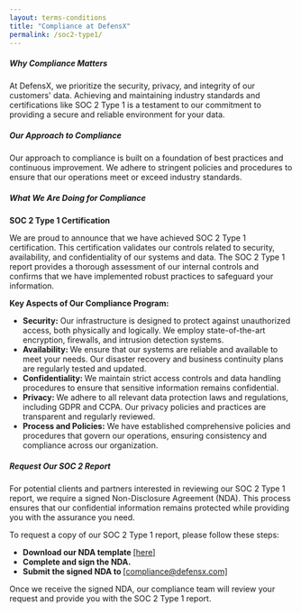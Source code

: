 ```yaml
---
layout: terms-conditions
title: "Compliance at DefensX"
permalink: /soc2-type1/
---
```

 
 

 
<h5 class="s-24 w-700">Why Compliance Matters</h5>
<p>At DefensX, we prioritize the security, privacy, and integrity of our customers' data. Achieving and maintaining industry standards and certifications like SOC 2 Type 1 is a testament to our commitment to providing a secure and reliable environment for your data.</p>
<h5 class="s-24 w-700">Our Approach to Compliance</h5>
<p>Our approach to compliance is built on a foundation of best practices and continuous improvement. We adhere to stringent policies and procedures to ensure that our operations meet or exceed industry standards.</p>
<h5 class="s-24 w-700">What We Are Doing for Compliance</h5>
<p><strong>SOC 2 Type 1 Certification</strong></p>
<p>We are proud to announce that we have achieved SOC 2 Type 1 certification. This certification validates our controls related to security, availability, and confidentiality of our systems and data. The SOC 2 Type 1 report provides a thorough assessment of our internal controls and confirms that we have implemented robust practices to safeguard your information.</p>
<p><strong>Key Aspects of Our Compliance Program:</strong></p>
<ul class="soc2ul">
<li><strong>Security:</strong> Our infrastructure is designed to protect against unauthorized access, both physically and logically. We employ state-of-the-art encryption, firewalls, and intrusion detection systems.</li>
<li><strong>Availability: </strong>We ensure that our systems are reliable and available to meet your needs. Our disaster recovery and business continuity plans are regularly tested and updated.</li>
<li><strong>Confidentiality: </strong>We maintain strict access controls and data handling procedures to ensure that sensitive information remains confidential.</li>
<li><strong>Privacy: </strong>We adhere to all relevant data protection laws and regulations, including GDPR and CCPA. Our privacy policies and practices are transparent and regularly reviewed.</li>
<li><strong>Process and Policies:</strong> We have established comprehensive policies and procedures that govern our operations, ensuring consistency and compliance across our organization.</li>
</ul>
<h5 class="s-24 w-700">Request Our SOC 2 Report</h5>
<p>For potential clients and partners interested in reviewing our SOC 2 Type 1 report, we require a signed Non-Disclosure Agreement (NDA). This process ensures that our confidential information remains protected while providing you with the assurance you need.</p>
<p>To request a copy of our SOC 2 Type 1 report, please follow these steps:</p>
<ul class="soc2ul">
<li><strong>Download our NDA template </strong><a href="https://www.defensx.com/documents/7155f801505427e9a31349ca6d25ced2?1721834993" target="_self">[here]</a></li>
<li><strong>Complete and sign the NDA.</strong></li>
<li><strong>Submit the signed NDA to&nbsp;</strong><a href="mailto:compliance@defensx.com">[compliance@defensx.com]</a></li>
</ul>
<p>Once we receive the signed NDA, our compliance team will review your request and provide you with the SOC 2 Type 1 report.</p>
 